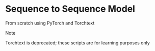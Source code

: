 # Sequence to Sequence Model

From scratch using PyTorch and Torchtext
> [!NOTE]
> Torchtext is deprecated; these scripts are for learning purposes only
